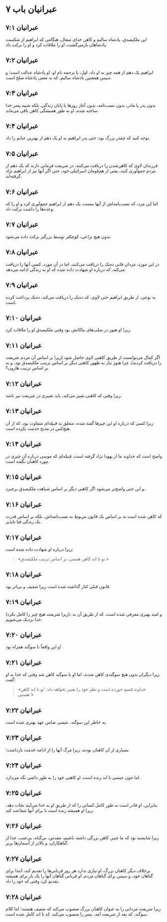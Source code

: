 # عبرانیان باب ۷

## عبرانیان ۷:۱

این ملکیصدق، پادشاه سالیم و کاهن خدای متعال، هنگامی که ابراهیم از شکست پادشاهان بازمی‌گشت، او را ملاقات کرد و او را برکت داد.

## عبرانیان ۷:۲

ابراهیم یک دهم از همه چیز به او داد. اول، با ترجمه نام او، او پادشاه عدالت است؛ و سپس همچنین پادشاه سالیم، که به معنی پادشاه صلح است.

## عبرانیان ۷:۳

بدون پدر یا مادر، بدون نسب‌نامه، بدون آغاز روزها یا پایان زندگی، بلکه شبیه پسر خدا ساخته شده، او به طور همیشگی کاهن باقی می‌ماند.

## عبرانیان ۷:۴

توجه کنید که چقدر بزرگ بود: حتی پدر ابراهیم به او یک دهم از بهترین غنایم را داد.

## عبرانیان ۷:۵

فرزندان لاوی که کاهن‌شدن را دریافت می‌کنند، در شریعت فرمانی دارند که یک دهم از مردم جمع‌آوری کنند، یعنی از هم‌قومان اسرائیلی خود، حتی اگر آنها نیز از ابراهیم نژاد گرفته‌اند.

## عبرانیان ۷:۶

اما این مرد، که نسب‌نامه‌اش از آنها نیست، یک دهم از ابراهیم جمع‌آوری کرد و او را که وعده‌ها را داشت برکت داد.

## عبرانیان ۷:۷

بدون هیچ نزاعی، کوچکتر توسط بزرگتر برکت داده می‌شود.

## عبرانیان ۷:۸

در این مورد، مردان فانی ده‌یک را دریافت می‌کنند، اما در آن مورد، کسی آنها را دریافت می‌کند، که درباره او شهادت داده شده که او به زندگی ادامه می‌دهد.

## عبرانیان ۷:۹

به نوعی، از طریق ابراهیم حتی لاوی، که ده‌یک را دریافت می‌کند، ده‌یک پرداخت کرده است،

## عبرانیان ۷:۱۰

زیرا او هنوز در صلب‌های نیاکانش بود وقتی ملکیصدق او را ملاقات کرد.

## عبرانیان ۷:۱۱

اگر کمال می‌توانست از طریق کاهنی لاوی حاصل شود (زیرا بر اساس آن مردم شریعت را دریافت کردند)، چرا هنوز نیاز به ظهور کاهنی دیگر بر اساس ترتیب ملکیصدق بود، و نه بر اساس ترتیب هارون؟

## عبرانیان ۷:۱۲

زیرا وقتی که کاهنی تغییر می‌کند، باید تغییری در شریعت نیز باشد.

## عبرانیان ۷:۱۳

زیرا کسی که درباره او این چیزها گفته شده، متعلق به قبیله‌ای متفاوت بود، که از آن هیچ‌کس در مذبح خدمت نکرده است.

## عبرانیان ۷:۱۴

واضح است که خداوند ما از یهودا نژاد گرفته است، قبیله‌ای که موسی درباره آن چیزی در مورد کاهنان نگفته است.

## عبرانیان ۷:۱۵

و این حتی واضح‌تر می‌شود اگر کاهنی دیگر بر اساس شباهت ملکیصدق برخیزد،

## عبرانیان ۷:۱۶

که کاهن شده است نه بر اساس یک قانون مربوط به نسب‌نامه‌اش، بلکه بر اساس قدرت یک زندگی فنا ناپذیر.

## عبرانیان ۷:۱۷

زیرا درباره او شهادت داده شده است:

> «تو تا ابد کاهن هستی،
> بر اساس ترتیب ملکیصدق.»

## عبرانیان ۷:۱۸

قانون قبلی کنار گذاشته شده است زیرا ضعیف و بی‌اثر بود.

## عبرانیان ۷:۱۹

(زیرا شریعت هیچ چیز را کامل نکرد)، و امید بهتری معرفی شده است، که از طریق آن به خدا نزدیک می‌شویم.

## عبرانیان ۷:۲۰

و این واقعاً با سوگند همراه بود!

## عبرانیان ۷:۲۱

زیرا دیگران بدون هیچ سوگندی کاهن شدند، اما او با سوگند کاهن شد وقتی که خدا به او گفت:

> «خداوند قسم خورده است
> و نظر خود را تغییر نخواهد داد:
> ‘تو تا ابد کاهن هستی.’»

## عبرانیان ۷:۲۲

به خاطر این سوگند، عیسی ضامن عهد بهتری شده است.

## عبرانیان ۷:۲۳

بسیاری از آن کاهنان بودند، زیرا مرگ آنها را از ادامه خدمت بازداشت؛

## عبرانیان ۷:۲۴

اما چون عیسی تا ابد زنده است، او کاهنی خود را به طور دائمی نگه می‌دارد.

## عبرانیان ۷:۲۵

بنابراین، او قادر است به طور کامل کسانی را که از طریق او به خدا می‌آیند نجات دهد، زیرا او همیشه زنده است تا برای آنها شفاعت کند.

## عبرانیان ۷:۲۶

زیرا شایسته بود که ما چنین کاهن بزرگی داشته باشیم، مقدس، بی‌گناه، بی‌عیب، جدا از گناهکاران، و بالاتر از آسمان‌ها برتر.

## عبرانیان ۷:۲۷

برخلاف دیگر کاهنان بزرگ، او نیازی ندارد هر روز قربانی‌ها را تقدیم کند، ابتدا برای گناهان خود، و سپس برای گناهان مردم. او قربانی گناهان آنها را یک بار برای همیشه تقدیم کرد وقتی که خود را داد.

## عبرانیان ۷:۲۸

زیرا شریعت مردانی را به عنوان کاهنان بزرگ منصوب می‌کند که ضعیف هستند؛ اما کلام سوگند، که بعد از شریعت آمد، پسر را منصوب می‌کند، که تا ابد کامل شده است.
